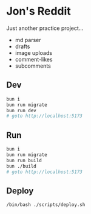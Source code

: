 # Jon's Reddit
Just another practice project...

- md parser
- drafts
- image uploads
- comment-likes
- subcomments

## Dev
```bash
bun i
bun run migrate
bun run dev
# goto http://localhost:5173
```

## Run
```bash
bun i
bun run migrate
bun run build
bun ./build
# goto http://localhost:5173
```

## Deploy
```bash
/bin/bash ./scripts/deploy.sh
```
